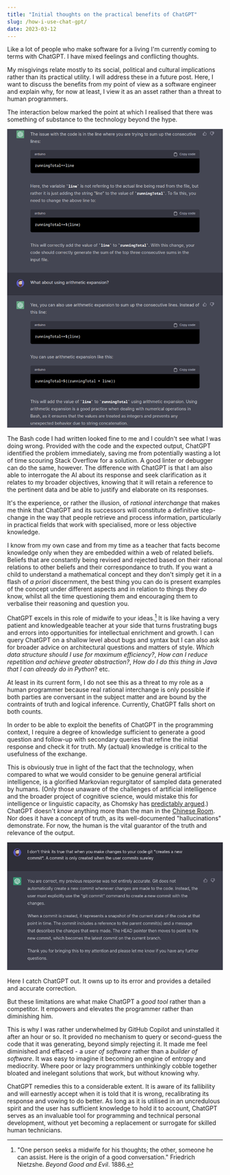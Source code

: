 ```yaml
---
title: "Initial thoughts on the practical benefits of ChatGPT"
slug: /how-i-use-chat-gpt/
date: 2023-03-12
---
```


Like a lot of people who make software for a living I'm currently coming to terms with ChatGPT. I have mixed feelings and conflicting thoughts.

My misgivings relate mostly to its social, political and cultural implications rather than its practical utility. I will address these in a future post. Here, I want to discuss the benefits from my point of view as a software engineer and explain why, for now at least, I view it as an asset rather than a threat to human programmers.

The interaction below marked the point at which I realised that there was something of substance to the technology beyond the hype.

![](./img/chat-gpt-explanation-bug.png)

The Bash code I had written looked fine to me and I couldn't see what I was doing wrong. Provided with the code and the expected output, ChatGPT identified the problem immediately, saving me from potentially wasting a lot of time scouring Stack Overflow for a solution. A good linter or debugger can do the same, however. The difference with ChatGPT is that I am also able to interrogate the AI about its response and seek clarification as it relates to my broader objectives, knowing that it will retain a reference to the pertinent data and be able to justify and elaborate on its responses.

It's the experience, or rather the illusion, of _rational interchange_ that makes me think that ChatGPT and its successors will constitute a definitive step-change in the way that people retrieve and process information, particularly in practical fields that work with specialised, more or less objective knowledge.

I know from my own case and from my time as a teacher that facts become knowledge only when they are embedded within a web of related beliefs. Beliefs that are constantly being revised and rejected based on their rational relations to other beliefs and their correspondance to truth. If you want a child to understand a mathematical concept and they don't simply get it in a flash of _a priori_ discernment, the best thing you can do is present examples of the concept under different aspects and in relation to things they _do_ know, whilst all the time questioning them and encouraging them to verbalise their reasoning and question you.

ChatGPT excels in this role of midwife to your ideas.[^nietzshe] It is like having a very patient and knowledgeable teacher at your side that turns frustrating bugs and errors into opportunities for intellectual enrichment and growth. I can query ChatGPT on a shallow level about bugs and syntax but I can also ask for broader advice on architectural questions and matters of style. _Which data structure should I use for maximum efficiency?_, _How can I reduce repetition and achieve greater abstraction?_, _How do I do this thing in Java that I can already do in Python_? etc.

At least in its current form, I do not see this as a threat to my role as a human programmer because real rational interchange is only possible if both parties are conversant in the subject matter and are bound by the contraints of truth and logical inference. Currently, ChatGPT falls short on both counts.

In order to be able to exploit the benefits of ChatGPT in the programming context, I require a degree of knowledge sufficient to generate a good question and follow-up with secondary queries that refine the initial response and check it for truth. My (actual) knowledge is critical to the usefulness of the exchange.

This is obviously true in light of the fact that the technology, when compared to what we would consider to be genuine general artificial intelligence, is a glorified Markovian regurgitator of sampled data generated by humans. (Only those unaware of the challenges of artificial intelligence and the broader project of cognitive science, would mistake this for intelligence or linguistic capacity, as Chomsky has [predictably argued](https://web.archive.org/web/20230320095450/https://www.nytimes.com/2023/03/08/opinion/noam-chomsky-chatgpt-ai.html).) ChatGPT doesn't _know_ anything more than the man in the [Chinese Room](https://plato.stanford.edu/entries/chinese-room/). Nor does it have a concept of truth, as its well-documented "hallucinations" demonstrate. For now, the human is the vital guarantor of the truth and relevance of the output.

![](./img/correcting-chatgpt.png)

<p class="blog-image-caption">Here I catch ChatGPT out. It owns up to its error and provides a detailed and accurate correction.</p>

But these limitations are what make ChatGPT a _good tool_ rather than a competitor. It empowers and elevates the programmer rather than diminishing him.

This is why I was rather underwhelmed by GitHub Copilot and uninstalled it after an hour or so. It provided no mechanism to query or second-guess the code that it was generating, beyond simply rejecting it. It made me feel diminished and effaced - a _user of software_ rather than a _builder of software_. It was easy to imagine it becoming an engine of entropy and mediocrity. Where poor or lazy programmers unthinkingly cobble together bloated and inelegant solutions that work, but without knowing why.

ChatGPT remedies this to a considerable extent. It is aware of its fallibility and will earnestly accept when it is told that it is wrong, recalibrating its response and vowing to do better. As long as it is utilised in an uncredulous spirit and the user has sufficient knowledge to hold it to account, ChatGPT serves as an invaluable tool for programming and technical personal development, without yet becoming a replacement or surrogate for skilled human technicians.

[^nietzshe]: "One person seeks a midwife for his thoughts; the other, someone he can assist. Here is the origin of a good conversation." Friedrich Nietzshe. _Beyond Good and Evil_. 1886.
